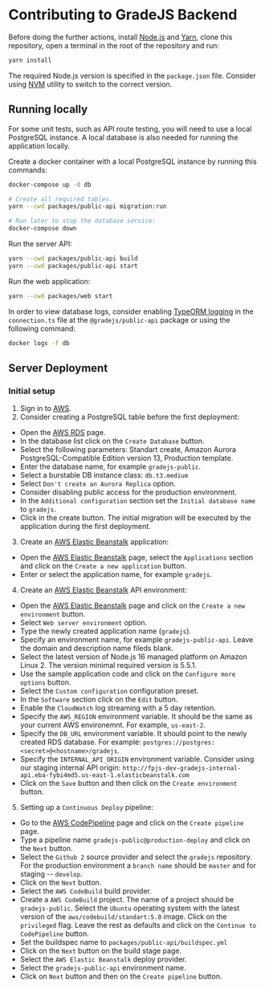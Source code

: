 # Contributing to GradeJS Backend

Before doing the further actions,
install [Node.js](https://nodejs.org/en/) and [Yarn](https://yarnpkg.com),
clone this repository,
open a terminal in the root of the repository
and run:

```bash
yarn install
```

The required Node.js version is specified in the `package.json` file. Consider using [NVM](https://github.com/nvm-sh/nvm) utility to switch to the correct version.

## Running locally

For some unit tests, such as API route testing, you will need to use a local PostgreSQL instance. A local database is also needed for running the application locally.

Create a docker container with a local PostgreSQL instance by running this commands:

```bash
docker-compose up -d db

# Create all required tables.
yarn --cwd packages/public-api migration:run
```

```bash
# Run later to stop the database service:
docker-compose down
```

Run the server API:

```bash
yarn --cwd packages/public-api build
yarn --cwd packages/public-api start
```

Run the web application:

```bash
yarn --cwd packages/web start
```

In order to view database logs, consider enabling [TypeORM logging](https://orkhan.gitbook.io/typeorm/docs/logging) in the `connection.ts` file at the `@gradejs/public-api` package or using the following command:

```bash
docker logs -f db
```

## Server Deployment

### Initial setup

1. Sign in to [AWS](https://console.aws.amazon.com/).
2. Consider creating a PostgreSQL table before the first deployment:

- Open the [AWS RDS](https://us-east-2.console.aws.amazon.com/rds/home) page.
- In the database list click on the `Create Database` button.
- Select the following parameters: Standart create, Amazon Aurora PostgreSQL-Compatible Edition version 13, Production template.
- Enter the database name, for example `gradejs-public`.
- Select a burstable DB instance class: `db.t3.medium`
- Select `Don't create an Aurora Replica` option.
- Consider disabling public access for the production environment.
- In the `Additional configuration` section set the `Initial database name` to `gradejs`.
- Click in the create button. The initial migration will be executed by the application during the first deployment.

3. Create an [AWS Elastic Beanstalk](https://us-east-2.console.aws.amazon.com/elasticbeanstalk/home) application:

- Open the [AWS Elastic Beanstalk](https://us-east-2.console.aws.amazon.com/elasticbeanstalk/home) page, select the `Applications` section and click on the `Create a new application` button.
- Enter or select the application name, for example `gradejs`.

4. Create an [AWS Elastic Beanstalk](https://us-east-2.console.aws.amazon.com/elasticbeanstalk/home) API environment:

- Open the [AWS Elastic Beanstalk](https://us-east-2.console.aws.amazon.com/elasticbeanstalk/home) page and click on the `Create a new environment` button.
- Select `Web server environment` option.
- Type the newly created application name (`gradejs`).
- Specify an environment name, for example `gradejs-public-api`. Leave the domain and description name fileds blank.
- Select the latest version of Node.js 16 managed platform on Amazon Linux 2. The version minimal required version is 5.5.1.
- Use the sample application code and click on the `Configure more options` button.
- Select the `Custom configuration` configuration preset.
- In the `Software` section click on the `Edit` button.
- Enable the `CloudWatch` log streaming with a 5 day retention.
- Specify the `AWS_REGION` environment variable. It should be the same as your current AWS environemnt. For example, `us-east-2`.
- Specify the `DB_URL` environment variable. It should point to the newly created RDS database. For example: `postgres://postgres:<secret>@<hostname>/gradejs`.
- Specify the `INTERNAL_API_ORIGIN` environment variable. Consider using our staging internal API origin: `http://fpjs-dev-gradejs-internal-api.eba-fybi4md5.us-east-1.elasticbeanstalk.com`
- Click on the `Save` button and then click on the `Create environment` button.

5. Setting up a `Continuous Deploy` pipeline:

- Go to the [AWS CodePipeline](https://us-east-2.console.aws.amazon.com/codesuite/codepipeline/pipelines) page and click on the `Create pipeline` page.
- Type a pipeline name `gradejs-public@production-deploy` and click on the `Next` button.
- Select the `Github 2` source provider and select the `gradejs` repository. For the production environment a `branch name` should be `master` and for staging -- `develop`.
- Click on the `Next` button.
- Select the `AWS CodeBuild` build provider.
- Create a `AWS CodeBuild` project. The name of a project should be `gradejs-public`. Select the `Ubuntu` operating system with the latest version of the `aws/codebuild/standart:5.0` image. Click on the `privileged` flag. Leave the rest as defaults and click on the `Continue to CodePipeline` button.
- Set the buildspec name to `packages/public-api/buildspec.yml`
- Click on the `Next` button on the build stage page.
- Select the `AWS Elastic Beanstalk` deploy provider.
- Select the `gradejs-public-api` environment name.
- Click on `Next` button and then on the `Create pipeline` button.
